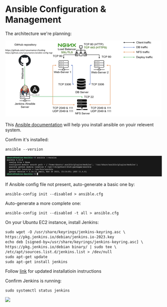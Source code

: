 # Ansible Configuration & Management

The architecture we're planning:

![Archi](https://github.com/naqeebghazi/ansible-config-mgt.darey/blob/main/images/Architecture.png?raw=true)

This [Ansible documentation](https://docs.ansible.com/ansible/latest/installation_guide/installation_distros.html#installing-distros) will help you install ansible on youir relevent system. 

Confirm it's installed:

    ansible --version

![ansibleversion](https://github.com/naqeebghazi/ansible-config-mgt.darey/blob/main/images/ansible-version.png?raw=true)

If Ansible config file not present, auto-generate a basic one by:

    ansible-config init --disabled > ansible.cfg

Auto-generate a more complete one:

    ansible-config init --disabled -t all > ansible.cfg

On your Ubuntu EC2 instance, install Jenkins:

    sudo wget -O /usr/share/keyrings/jenkins-keyring.asc \
    https://pkg.jenkins.io/debian/jenkins.io-2023.key
    echo deb [signed-by=/usr/share/keyrings/jenkins-keyring.asc] \
    https://pkg.jenkins.io/debian binary/ | sudo tee \
    /etc/apt/sources.list.d/jenkins.list > /dev/null
    sudo apt-get update
    sudo apt-get install jenkins

Follow [link](https://www.jenkins.io/doc/book/installing/linux/#debianubuntu) for updated installatioin instructions

Confirm Jenkins is running:

    sudo systemctl status jenkins

![](https://github.com/naqeebghazi/ansible-config-mgt.darey/blob/feature/1/images/systemctl.status.Jenkins.png?raw=true)


